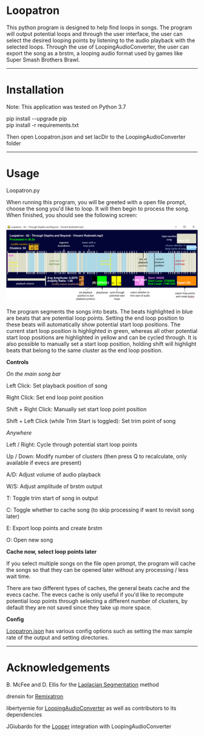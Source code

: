 # Loopatron

This python program is designed to help find loops in songs. The program will output potential loops and through the user interface, the user can select the desired looping points by listening to the audio playback with the selected loops. Through the use of LoopingAudioConverter, the user can export the song as a brstm, a looping audio format used by games like Super Smash Brothers Brawl.

***
# Installation
Note: This application was tested on Python 3.7

pip install --upgrade pip  
pip install -r requirements.txt  

Then open Loopatron.json and set lacDir to the LoopingAudioConverter folder
***
# Usage

Loopatron.py 

When running this program, you will be greeted with a open file prompt, choose the song you'd like to loop. It will then begin to process the song. When finished, you should see the following screen:

<img src='resources/DemoLabels.PNG'/>

The program segments the songs into beats. The beats highlighted in blue are beats that are potential loop points. Setting the end loop position to these beats will automatically show potential start loop positions. The current start loop position is highlighted in green, whereas all other potential start loop positions are highlighted in yellow and can be cycled through. It is also possible to manually set a start loop position, holding shift will highlight beats that belong to the same cluster as the end loop position. 

**Controls**

_On the main song bar_

Left Click: Set playback position of song

Right Click: Set end loop point position

Shift + Right Click: Manually set start loop point position

Shift + Left Click (while Trim Start is toggled): Set trim point of song 

_Anywhere_

Left / Right: Cycle through potential start loop points

Up / Down: Modify number of clusters (then press Q to recalculate, only available if evecs are present)

A/D: Adjust volume of audio playback

W/S: Adjust amplitude of brstm output



T: Toggle trim start of song in output

C: Toggle whether to cache song (to skip processing if want to revisit song later)

E: Export loop points and create brstm

O: Open new song

**Cache now, select loop points later**

If you select multiple songs on the file open prompt, the program will cache the songs so that they can be opened later without any processing / less wait time.

There are two different types of caches, the general beats cache and the evecs cache. The evecs cache is only useful if you'd like to recompute potential loop points through selecting a different number of clusters, by default they are not saved since they take up more space.

**Config**

[Loopatron.json](Loopatron.json) has various config options such as setting the max sample rate of the output and setting directories.



***

# Acknowledgements
B. McFee and D. Ellis for the [Laplacian Segmentation](https://librosa.org/librosa_gallery/auto_examples/plot_segmentation.html#sphx-glr-auto-examples-plot-segmentation-py) method

drensin for [Remixatron](https://github.com/drensin/Remixatron)

libertyernie for [LoopingAudioConverter](https://github.com/libertyernie/LoopingAudioConverter) as well as contributors to its dependencies

JGiubardo for the [Looper](https://github.com/JGiubardo/Looper) integration with LoopingAudioConverter
